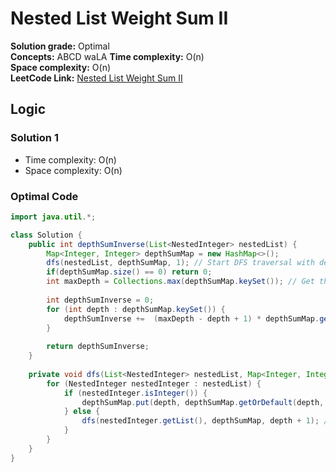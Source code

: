 # Nested List Weight Sum II

**Solution grade:** Optimal  
**Concepts:** ABCD waLA
**Time complexity:** O(n)  
**Space complexity:** O(n)  
**LeetCode Link:** [Nested List Weight Sum II](https://leetcode.com/problems/KADASBDVBDSVBKJDS)


## Logic




### Solution 1



- Time complexity: O(n)
- Space complexity: O(n)


### Optimal Code

```java
import java.util.*;

class Solution {
    public int depthSumInverse(List<NestedInteger> nestedList) {
        Map<Integer, Integer> depthSumMap = new HashMap<>();
        dfs(nestedList, depthSumMap, 1); // Start DFS traversal with depth 1
        if(depthSumMap.size() == 0) return 0;
        int maxDepth = Collections.max(depthSumMap.keySet()); // Get the maximum depth
        
        int depthSumInverse = 0;
        for (int depth : depthSumMap.keySet()) {
            depthSumInverse +=  (maxDepth - depth + 1) * depthSumMap.get(depth);
        }
        
        return depthSumInverse;
    }
    
    private void dfs(List<NestedInteger> nestedList, Map<Integer, Integer> depthSumMap, int depth) {
        for (NestedInteger nestedInteger : nestedList) {
            if (nestedInteger.isInteger()) {
                depthSumMap.put(depth, depthSumMap.getOrDefault(depth, 0) + nestedInteger.getInteger());
            } else {
                dfs(nestedInteger.getList(), depthSumMap, depth + 1); // Recursively call DFS with incremented depth
            }
        }
    }
}
```
